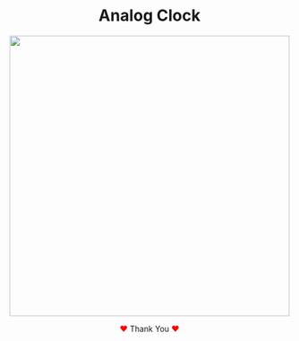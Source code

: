 <h1 align="center">Analog Clock</h1>

<p align="center">
  <img width="500px" src="https://user-images.githubusercontent.com/80118217/199412484-f6acc90a-188b-4471-89b0-5795458c2afd.JPG">
</p>

<p align="center"><span style="color: red;">&hearts;</span> Thank You <span style="color: red;">&hearts;</span></p>
